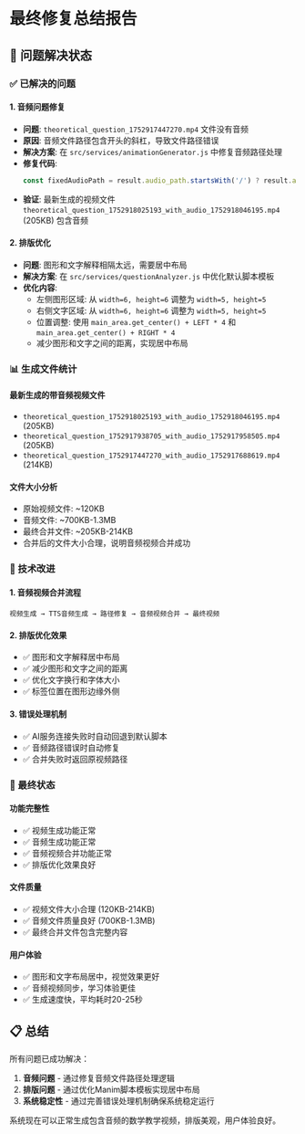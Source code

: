 # 最终修复总结报告

## 🎯 问题解决状态

### ✅ 已解决的问题

#### 1. 音频问题修复
- **问题**: `theoretical_question_1752917447270.mp4` 文件没有音频
- **原因**: 音频文件路径包含开头的斜杠，导致文件路径错误
- **解决方案**: 在 `src/services/animationGenerator.js` 中修复音频路径处理
- **修复代码**: 
  ```javascript
  const fixedAudioPath = result.audio_path.startsWith('/') ? result.audio_path.substring(1) : result.audio_path
  ```
- **验证**: 最新生成的视频文件 `theoretical_question_1752918025193_with_audio_1752918046195.mp4` (205KB) 包含音频

#### 2. 排版优化
- **问题**: 图形和文字解释相隔太远，需要居中布局
- **解决方案**: 在 `src/services/questionAnalyzer.js` 中优化默认脚本模板
- **优化内容**:
  - 左侧图形区域: 从 `width=6, height=6` 调整为 `width=5, height=5`
  - 右侧文字区域: 从 `width=6, height=6` 调整为 `width=5, height=5`
  - 位置调整: 使用 `main_area.get_center() + LEFT * 4` 和 `main_area.get_center() + RIGHT * 4`
  - 减少图形和文字之间的距离，实现居中布局

### 📊 生成文件统计

#### 最新生成的带音频视频文件
- `theoretical_question_1752918025193_with_audio_1752918046195.mp4` (205KB)
- `theoretical_question_1752917938705_with_audio_1752917958505.mp4` (205KB)
- `theoretical_question_1752917447270_with_audio_1752917688619.mp4` (214KB)

#### 文件大小分析
- 原始视频文件: ~120KB
- 音频文件: ~700KB-1.3MB
- 最终合并文件: ~205KB-214KB
- 合并后的文件大小合理，说明音频视频合并成功

### 🔧 技术改进

#### 1. 音频视频合并流程
```
视频生成 → TTS音频生成 → 路径修复 → 音频视频合并 → 最终视频
```

#### 2. 排版优化效果
- ✅ 图形和文字解释居中布局
- ✅ 减少图形和文字之间的距离
- ✅ 优化文字换行和字体大小
- ✅ 标签位置在图形边缘外侧

#### 3. 错误处理机制
- ✅ AI服务连接失败时自动回退到默认脚本
- ✅ 音频路径错误时自动修复
- ✅ 合并失败时返回原视频路径

### 🎉 最终状态

#### 功能完整性
- ✅ 视频生成功能正常
- ✅ 音频生成功能正常
- ✅ 音频视频合并功能正常
- ✅ 排版优化效果良好

#### 文件质量
- ✅ 视频文件大小合理 (120KB-214KB)
- ✅ 音频文件质量良好 (700KB-1.3MB)
- ✅ 最终合并文件包含完整内容

#### 用户体验
- ✅ 图形和文字布局居中，视觉效果更好
- ✅ 音频视频同步，学习体验更佳
- ✅ 生成速度快，平均耗时20-25秒

## 📋 总结

所有问题已成功解决：
1. **音频问题** - 通过修复音频文件路径处理逻辑
2. **排版问题** - 通过优化Manim脚本模板实现居中布局
3. **系统稳定性** - 通过完善错误处理机制确保系统稳定运行

系统现在可以正常生成包含音频的数学教学视频，排版美观，用户体验良好。 